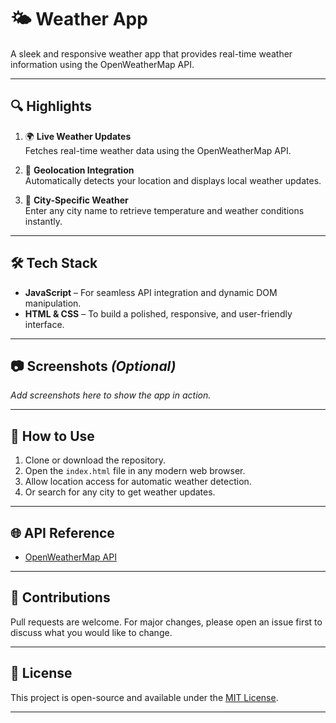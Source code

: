 # 🌤️ Weather App

A sleek and responsive weather app that provides real-time weather information using the OpenWeatherMap API.

---

## 🔍 **Highlights**

1. 🌍 **Live Weather Updates**  
   Fetches real-time weather data using the OpenWeatherMap API.

2. 📍 **Geolocation Integration**  
   Automatically detects your location and displays local weather updates.

3. 🌆 **City-Specific Weather**  
   Enter any city name to retrieve temperature and weather conditions instantly.

---

## 🛠️ **Tech Stack**

- **JavaScript** – For seamless API integration and dynamic DOM manipulation.  
- **HTML & CSS** – To build a polished, responsive, and user-friendly interface.

---

## 📷 **Screenshots** *(Optional)*

_Add screenshots here to show the app in action._

---

## 🚀 **How to Use**

1. Clone or download the repository.
2. Open the `index.html` file in any modern web browser.
3. Allow location access for automatic weather detection.
4. Or search for any city to get weather updates.

---

## 🌐 **API Reference**

- [OpenWeatherMap API](https://openweathermap.org/api)

---

## 🙌 **Contributions**

Pull requests are welcome. For major changes, please open an issue first to discuss what you would like to change.

---

## 📄 License

This project is open-source and available under the [MIT License](LICENSE).

---

